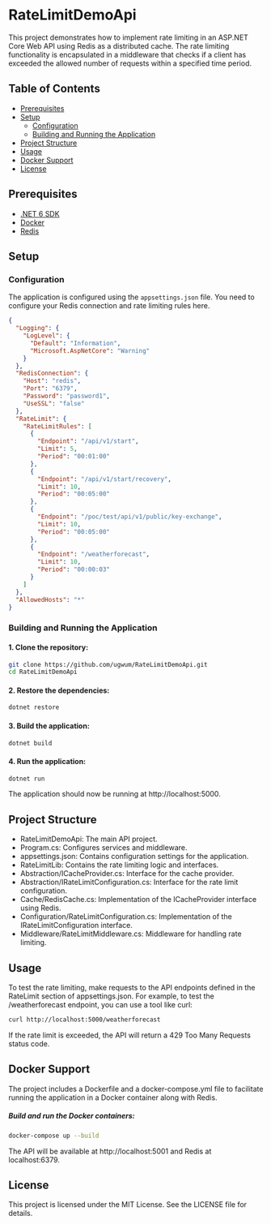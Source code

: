 # RateLimitDemoApi

This project demonstrates how to implement rate limiting in an ASP.NET Core Web API using Redis as a distributed cache. The rate limiting functionality is encapsulated in a middleware that checks if a client has exceeded the allowed number of requests within a specified time period.

## Table of Contents
- [Prerequisites](#prerequisites)
- [Setup](#setup)
  - [Configuration](#configuration)
  - [Building and Running the Application](#building-and-running-the-application)
- [Project Structure](#project-structure)
- [Usage](#usage)
- [Docker Support](#docker-support)
- [License](#license)

## Prerequisites

- [.NET 6 SDK](https://dotnet.microsoft.com/download/dotnet/6.0)
- [Docker](https://www.docker.com/get-started)
- [Redis](https://redis.io/)

## Setup

### Configuration

The application is configured using the `appsettings.json` file. You need to configure your Redis connection and rate limiting rules here.

```json
{
  "Logging": {
    "LogLevel": {
      "Default": "Information",
      "Microsoft.AspNetCore": "Warning"
    }
  },
  "RedisConnection": {
    "Host": "redis",
    "Port": "6379",
    "Password": "password1",
    "UseSSL": "false"
  },
  "RateLimit": {
    "RateLimitRules": [
      {
        "Endpoint": "/api/v1/start",
        "Limit": 5,
        "Period": "00:01:00"
      },
      {
        "Endpoint": "/api/v1/start/recovery",
        "Limit": 10,
        "Period": "00:05:00"
      },
      {
        "Endpoint": "/poc/test/api/v1/public/key-exchange",
        "Limit": 10,
        "Period": "00:05:00"
      },
      {
        "Endpoint": "/weatherforecast",
        "Limit": 10,
        "Period": "00:00:03"
      }
    ]
  },
  "AllowedHosts": "*"
}
```

### Building and Running the Application

#### 1.  Clone the repository:
```sh
git clone https://github.com/ugwum/RateLimitDemoApi.git
cd RateLimitDemoApi
```
#### 2. Restore the dependencies:
```sh
dotnet restore
```
#### 3. Build the application:
```sh
dotnet build
```
#### 4. Run the application:
```sh
dotnet run
```
The application should now be running at http://localhost:5000.

## Project Structure
 - RateLimitDemoApi: The main API project.
 - Program.cs: Configures services and middleware.
 - appsettings.json: Contains configuration settings for the application.
 - RateLimitLib: Contains the rate limiting logic and interfaces.
 - Abstraction/ICacheProvider.cs: Interface for the cache provider.
 - Abstraction/IRateLimitConfiguration.cs: Interface for the rate limit configuration.
 - Cache/RedisCache.cs: Implementation of the ICacheProvider interface using Redis.
 - Configuration/RateLimitConfiguration.cs: Implementation of the IRateLimitConfiguration interface.
 - Middleware/RateLimitMiddleware.cs: Middleware for handling rate limiting.
 
## Usage
To test the rate limiting, make requests to the API endpoints defined in the RateLimit section of appsettings.json. For example, to test the /weatherforecast endpoint, you can use a tool like curl:
```sh
curl http://localhost:5000/weatherforecast
```
If the rate limit is exceeded, the API will return a 429 Too Many Requests status code.


## Docker Support
The project includes a Dockerfile and a docker-compose.yml file to facilitate running the application in a Docker container along with Redis.

##### Build and run the Docker containers:
```sh
docker-compose up --build
```
The API will be available at http://localhost:5001 and Redis at localhost:6379.


## License
This project is licensed under the MIT License. See the LICENSE file for details.

